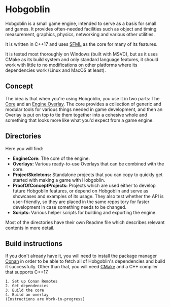 # Hobgoblin
Hobgoblin is a small game engine, intended to serve as a basis for small and games. It provides often-needed 
facilities such as object and timing measurement, graphics, physics, networking and various other utilities.

It is written in C++17 and uses [SFML](https://www.sfml-dev.org/) as the core for many of its features.

It is tested most thoroughly on Windows (built with MSVC), but as it uses CMake as its build system and only
standard language features, it should work with little to no modifications on other platforms where its 
dependencies work (Linux and MacOS at least).

## Concept
The idea is that when you're using Hobgoblin, you use it in two parts: The 
[Core](https://github.com/jbatnozic/Hobgoblin/tree/master/EngineCore#engine-core) and an 
[Engine Overlay](https://github.com/jbatnozic/Hobgoblin/tree/master/Overlays#engine-overlays). The core provides a
collection of generic and modular tools for various things needed in game development, and then an Overlay is put on
top to tie them together into a cohesive whole and something that looks more like what you'd expect from a game engine.

## Directories
Here you will find:
 - **EngineCore:** The core of the engine.
 - **Overlays:** Various ready-to-use Overlays that can be combined with the core.
 - **ProjectSkeletons:** Standalone projects that you can copy to quickly get started with making a game with
 Hobgoblin.
 - **ProofOfConceptProjects:** Projects which are used either to develop future Hobgoblin features, or depend on
Hobgoblin and serve as showcases and examples of its usage. They also test whether the API is user-friendly, so
they are placed in the same repository for faster development in case something needs to be changed.
 - **Scripts:** Various helper scripts for building and exporting the engine.

Most of the directories have their own Readme file which describes relevant contents in more detail.

## Build instructions
If you don't already have it, you will need to install the package manager [Conan](https://conan.io/) in order to be
able to fetch all of Hobgoblin's dependencies and build it successfully.
Other than that, you will need [CMake](https://cmake.org/) and a C++ compiler that supports C++17.

```
1. Set up Conan Remotes
2. Get dependencies
3. Build the core
4. Build an overlay
(Instructions are Work-in-progress)
```
